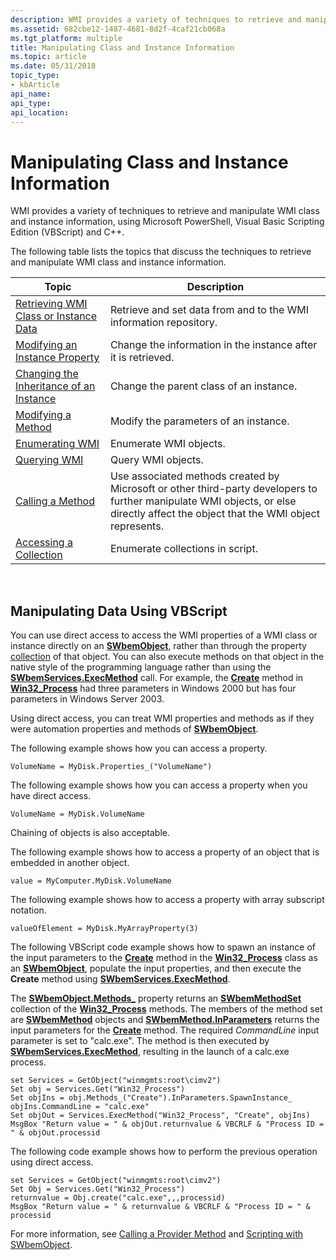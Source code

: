 ```yaml
---
description: WMI provides a variety of techniques to retrieve and manipulate WMI class and instance information, using Microsoft PowerShell, Visual&\#160;Basic Scripting Edition (VBScript) and C++.
ms.assetid: 682cbe12-1487-4681-8d2f-4caf21cb068a
ms.tgt_platform: multiple
title: Manipulating Class and Instance Information
ms.topic: article
ms.date: 05/31/2018
topic_type: 
- kbArticle
api_name: 
api_type: 
api_location: 
---
```


# Manipulating Class and Instance Information

WMI provides a variety of techniques to retrieve and manipulate WMI class and instance information, using Microsoft PowerShell, Visual Basic Scripting Edition (VBScript) and C++.

The following table lists the topics that discuss the techniques to retrieve and manipulate WMI class and instance information.



| Topic                                                                                  | Description                                                                                                                                                                       |
|----------------------------------------------------------------------------------------|-----------------------------------------------------------------------------------------------------------------------------------------------------------------------------------|
| [Retrieving WMI Class or Instance Data](retrieving-class-or-instance-data.md)         | Retrieve and set data from and to the WMI information repository.                                                                                                                 |
| [Modifying an Instance Property](modifying-an-instance-property.md)                   | Change the information in the instance after it is retrieved.                                                                                                                     |
| [Changing the Inheritance of an Instance](changing-the-inheritance-of-an-instance.md) | Change the parent class of an instance.                                                                                                                                           |
| [Modifying a Method](modifying-a-method.md)                                           | Modify the parameters of an instance.                                                                                                                                             |
| [Enumerating WMI](enumerating-wmi.md)                                                 | Enumerate WMI objects.                                                                                                                                                            |
| [Querying WMI](querying-wmi.md)                                                       | Query WMI objects.                                                                                                                                                                |
| [Calling a Method](calling-a-method.md)                                               | Use associated methods created by Microsoft or other third-party developers to further manipulate WMI objects, or else directly affect the object that the WMI object represents. |
| [Accessing a Collection](accessing-a-collection.md)                                   | Enumerate collections in script.                                                                                                                                                  |



 

## Manipulating Data Using VBScript

You can use direct access to access the WMI properties of a WMI class or instance directly on an [**SWbemObject**](swbemobject.md), rather than through the property [collection](accessing-a-collection.md) of that object. You can also execute methods on that object in the native style of the programming language rather than using the [**SWbemServices.ExecMethod**](swbemservices-execmethod.md) call. For example, the [**Create**](/windows/desktop/CIMWin32Prov/create-method-in-class-win32-process) method in [**Win32\_Process**](/windows/desktop/CIMWin32Prov/win32-process) had three parameters in Windows 2000 but has four parameters in Windows Server 2003.

Using direct access, you can treat WMI properties and methods as if they were automation properties and methods of [**SWbemObject**](swbemobject.md).

The following example shows how you can access a property.


```VB
VolumeName = MyDisk.Properties_("VolumeName")
```



The following example shows how you can access a property when you have direct access.


```VB
VolumeName = MyDisk.VolumeName
```



Chaining of objects is also acceptable.

The following example shows how to access a property of an object that is embedded in another object.


```VB
value = MyComputer.MyDisk.VolumeName
```



The following example shows how to access a property with array subscript notation.


```VB
valueOfElement = MyDisk.MyArrayProperty(3)
```



The following VBScript code example shows how to spawn an instance of the input parameters to the [**Create**](/windows/desktop/CIMWin32Prov/create-method-in-class-win32-process) method in the [**Win32\_Process**](/windows/desktop/CIMWin32Prov/win32-process) class as an [**SWbemObject**](swbemobject.md), populate the input properties, and then execute the **Create** method using [**SWbemServices.ExecMethod**](swbemservices-execmethod.md).

The [**SWbemObject.Methods\_**](swbemobject-methods-.md) property returns an [**SWbemMethodSet**](swbemmethodset.md) collection of the [**Win32\_Process**](/windows/desktop/CIMWin32Prov/win32-process) methods. The members of the method set are [**SWbemMethod**](swbemmethod.md) objects and [**SWbemMethod.InParameters**](swbemmethod-inparameters.md) returns the input parameters for the [**Create**](/windows/desktop/CIMWin32Prov/create-method-in-class-win32-process) method. The required *CommandLine* input parameter is set to "calc.exe". The method is then executed by [**SWbemServices.ExecMethod**](swbemservices-execmethod.md), resulting in the launch of a calc.exe process.


```VB
set Services = GetObject("winmgmts:root\cimv2")
Set obj = Services.Get("Win32_Process")
Set objIns = obj.Methods_("Create").InParameters.SpawnInstance_
objIns.CommandLine = "calc.exe"
Set objOut = Services.ExecMethod("Win32_Process", "Create", objIns)
MsgBox "Return value = " & objOut.returnvalue & VBCRLF & "Process ID = " & objOut.processid
```



The following code example shows how to perform the previous operation using direct access.


```VB
set Services = GetObject("winmgmts:root\cimv2")
Set Obj = Services.Get("Win32_Process")
returnvalue = Obj.create("calc.exe",,,processid)
MsgBox "Return value = " & returnvalue & VBCRLF & "Process ID = " & processid
```



For more information, see [Calling a Provider Method](calling-a-provider-method.md) and [Scripting with SWbemObject](scripting-with-swbemobject.md).

 

 
